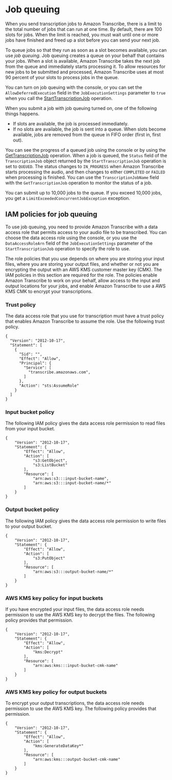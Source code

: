 # Job queuing<a name="job-queuing"></a>

When you send transcription jobs to Amazon Transcribe, there is a limit to the total number of jobs that can run at one time\. By default, there are 100 slots for jobs\. When the limit is reached, you must wait until one or more jobs have finished and freed up a slot before you can send your next job\.

To queue jobs so that they run as soon as a slot becomes available, you can use *job queuing*\. Job queuing creates a queue on your behalf that contains your jobs\. When a slot is available, Amazon Transcribe takes the next job from the queue and immediately starts processing it\. To allow resources for new jobs to be submitted and processed, Amazon Transcribe uses at most 90 percent of your slots to process jobs in the queue\.

You can turn on job queuing with the console, or you can set the `AllowDeferredExecution` field in the `JobExecutionSettings` parameter to `true` when you call the [StartTranscriptionJob](API_StartTranscriptionJob.md) operation\. 

When you submit a job with job queuing turned on, one of the following things happens\.
+ If slots are available, the job is processed immediately\.
+ If no slots are available, the job is sent into a queue\. When slots become available, jobs are removed from the queue in FIFO order \(first in, first out\)\.

You can see the progress of a queued job using the console or by using the [GetTranscriptionJob](API_GetTranscriptionJob.md) operation\. When a job is queued, the `Status` field of the `TranscriptionJob` object returned by the `StartTranscriptionJob` operation is set to `QUEUED`\. The status changes to `IN_PROGRESS` when Amazon Transcribe starts processing the audio, and then changes to either `COMPLETED` or `FAILED` when processing is finished\. You can use the `TranscriptionJobName` field with the `GetTranscriptionJob` operation to monitor the status of a job\. 

You can submit up to 10,000 jobs to the queue\. If you exceed 10,000 jobs, you get a `LimitExceededConcurrentJobException` exception\.

## IAM policies for job queuing<a name="job-queuing-policy"></a>

To use job queuing, you need to provide Amazon Transcribe with a data access role that permits access to your audio file to be transcribed\. You can choose the data access role using the console, or you use the `DataAccessRoleArn` field of the `JobExecutionSettings` parameter of the `StartTranscriptionJob` operation to specify the role to use\.

The role policies that you use depends on where you are storing your input files, where you are storing your output files, and whether or not you are encrypting the output with an AWS KMS customer master key \(CMK\)\. The IAM policies in this section are required for the role\. The policies enable Amazon Transcribe to work on your behalf, allow access to the input and output locations for your jobs, and enable Amazon Transcribe to use a AWS KMS CMK to encrypt your transcriptions\.

### Trust policy<a name="job-queuing-trust-policy"></a>

The data access role that you use for transcription must have a trust policy that enables Amazon Transcribe to assume the role\. Use the following trust policy\.

```
{
  "Version": "2012-10-17",
  "Statement": [
    {
      "Sid": "",
      "Effect": "Allow",
      "Principal": {
        "Service": [
          "transcribe.amazonaws.com",
        ]
      },
      "Action": "sts:AssumeRole"
    }
  ]
}
```

### Input bucket policy<a name="job-queuing-input-bucket"></a>

The following IAM policy gives the data access role permission to read files from your input bucket\.

```
{
    "Version": "2012-10-17",
    "Statement": {
        "Effect": "Allow",
        "Action": [
            "s3:GetObject",
            "s3:ListBucket"
        ],
        "Resource": [
            "arn:aws:s3:::input-bucket-name",
            "arn:aws:s3:::input-bucket-name/*"
        ]
    }
}
```

### Output bucket policy<a name="job-queuing-output-bucket"></a>

The following IAM policy gives the data access role permission to write files to your output bucket\.

```
{
    "Version": "2012-10-17",
    "Statement": {
        "Effect": "Allow",
        "Action": [
            "s3:PutObject"
        ],
        "Resource": [
            "arn:aws:s3:::output-bucket-name/*"
        ]
    }
}
```

### AWS KMS key policy for input buckets<a name="job-queuing-input-kms"></a>

If you have encrypted your input files, the data access role needs permission to use the AWS KMS key to decrypt the files\. The following policy provides that permission\.

```
{
    "Version": "2012-10-17",
    "Statement": {
        "Effect": "Allow",
        "Action": [
            "kms:Decrypt"
        ],
        "Resource": [
            "arn:aws:kms:::input-bucket-cmk-name"
        ]
    }
}
```

### AWS KMS key policy for output buckets<a name="job-queuing-output-kms"></a>

To encrypt your output transcriptions, the data access role needs permission to use the AWS KMS key\. The following policy provides that permission\.

```
{
    "Version": "2012-10-17",
    "Statement": {
        "Effect": "Allow",
        "Action": [
            "kms:GenerateDataKey*"
        ],
        "Resource": [
            "arn:aws:kms:::output-bucket-cmk-name"
        ]
    }
}
```